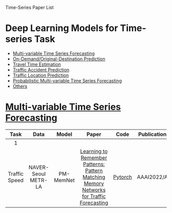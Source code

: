 Time-Series Paper List


# Deep Learning Models for Time-series Task

- <a href = "#Multi--variable-Time-Series-Forecasting">Multi-variable Time Series Forecasting</a>
- <a href = "#On--Demand/Original--Destination-Prediction">On-Demand/Original-Destination Prediction</a>
- <a href = "#Travel-Time-Estimation">Travel Time Estimation</a>
- <a href = "#Traffic-Accident-Prediction">Traffic Accident Prediction</a>
- <a href = "#Traffic-Location-Prediction">Traffic Location Prediction</a>
- <a href = "#Probabilistic-Multi--variable-Time-Series-Forecasting">Probabilistic Multi-variable Time Series Forecasting</a>
- <a href = "#Others">Others</a>


# [Multi-variable Time Series Forecasting](#content)
|  Task  |    Data |   Model  | Paper   |    Code    |   Publication    |
| :-: | :-: | :-: | :-: | - | - |
| 1 | <img width=150/> | <img width=150/>  |   |   |    | 
| Traffic Speed | NAVER-Seoul <br> METR-LA |         PM-MemNet         | [Learning to Remember Patterns: Pattern Matching Memory Networks for Traffic Forecasting](https://openreview.net/forum?id=wwDg3bbYBIq) | [Pytorch](https://github.com/HyunWookL/PM-MemNet) | AAAI2022/A 




